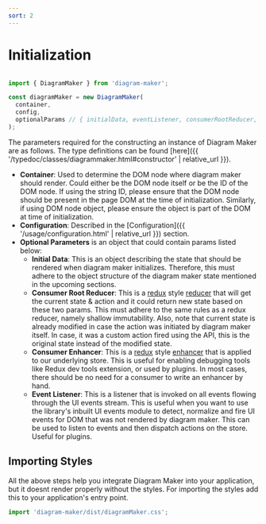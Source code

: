 ```yaml
---
sort: 2
---
```


# Initialization

```javascript

import { DiagramMaker } from 'diagram-maker';

const diagramMaker = new DiagramMaker(
  container,
  config,
  optionalParams // { initialData, eventListener, consumerRootReducer, consumerEnhancer }
);
```

The parameters required for the constructing an instance of Diagram Maker are as follows. The type definitions can be found [here]({{ '/typedoc/classes/diagrammaker.html#constructor' | relative_url }}).
* **Container**: Used to determine the DOM node where diagram maker should render. Could either be the DOM node itself or be the ID of the DOM node. If using the string ID, please ensure that the DOM node should be present in the page DOM at the time of initialization. Similarly, if using DOM node object, please ensure the object is part of the DOM at time of initialization.
* **Configuration**: Described in the [Configuration]({{ '/usage/configuration.html' | relative_url }}) section.
* **Optional Parameters** is an object that could contain params listed below:
  * **Initial Data**: This is an object describing the state that should be rendered when diagram maker initializes. Therefore, this must adhere to the object structure of the diagram maker state mentioned in the upcoming sections.
  * **Consumer Root Reducer**: This is a [redux](https://redux.js.org/) style [reducer](https://redux.js.org/basics/reducers) that will get the current state & action and it could return new state based on these two params. This must adhere to the same rules as a redux reducer, namely shallow immutability. Also, note that current state is already modified in case the action was initiated by diagram maker itself. In case, it was a custom action fired using the API, this is the original state instead of the modified state.
  * **Consumer Enhancer**: This is a [redux](https://redux.js.org/) style [enhancer](https://redux.js.org/advanced/middleware) that is applied to our underlying store. This is useful for enabling debugging tools like Redux dev tools extension, or used by plugins. In most cases, there should be no need for a consumer to write an enhancer by hand.
  * **Event Listener**: This is a listener that is invoked on all events flowing through the UI events stream. This is useful when you want to use the library's inbuilt UI events module to detect, normalize and fire UI events for DOM that was not rendered by diagram maker. This can be used to listen to events and then dispatch actions on the store. Useful for plugins.

## Importing Styles

All the above steps help you integrate Diagram Maker into your application, but it doesnt render properly without the styles. For importing the styles add this to your application's entry point.

```javascript
import 'diagram-maker/dist/diagramMaker.css';
```
